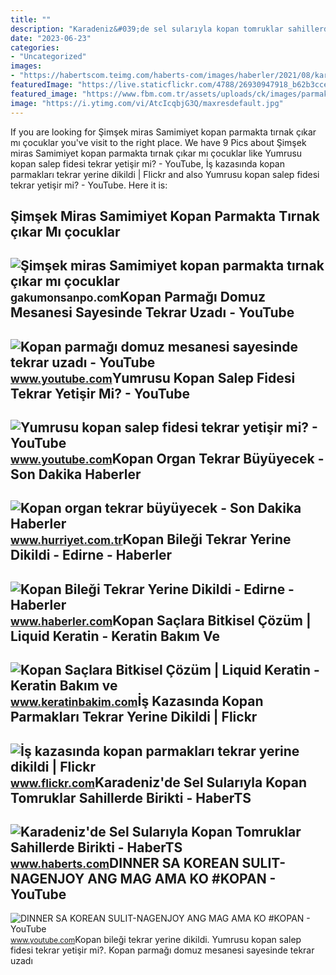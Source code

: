 ```yaml
---
title: ""
description: "Karadeniz&#039;de sel sularıyla kopan tomruklar sahillerde birikti"
date: "2023-06-23"
categories:
- "Uncategorized"
images:
- "https://habertscom.teimg.com/haberts-com/images/haberler/2021/08/karadeniz_de_sel_sulariyla_kopan_tomruklar_sahillerde_birikti_h224905_fa844.jpg"
featuredImage: "https://live.staticflickr.com/4788/26930947918_b62b3cce9c.jpg"
featured_image: "https://www.fbm.com.tr/assets/uploads/ck/images/parmak/parmak-kopmasi-ameliyati(2).jpg"
image: "https://i.ytimg.com/vi/AtcIcqbjG3Q/maxresdefault.jpg"
---
```


If you are looking for Şimşek miras Samimiyet kopan parmakta tırnak çıkar mı çocuklar you've visit to the right place. We have 9 Pics about Şimşek miras Samimiyet kopan parmakta tırnak çıkar mı çocuklar like Yumrusu kopan salep fidesi tekrar yetişir mi? - YouTube, İş kazasında kopan parmakları tekrar yerine dikildi | Flickr and also Yumrusu kopan salep fidesi tekrar yetişir mi? - YouTube. Here it is:

Şimşek Miras Samimiyet Kopan Parmakta Tırnak çıkar Mı çocuklar
--------------------------------------------------------------

 ![Şimşek miras Samimiyet kopan parmakta tırnak çıkar mı çocuklar](https://www.fbm.com.tr/assets/uploads/ck/images/parmak/parmak-kopmasi-ameliyati(2).jpg) <small>gakumonsanpo.com</small>Kopan Parmağı Domuz Mesanesi Sayesinde Tekrar Uzadı - YouTube
-------------------------------------------------------------

 ![Kopan parmağı domuz mesanesi sayesinde tekrar uzadı - YouTube](https://i.ytimg.com/vi/isx8KJYEXJI/maxresdefault.jpg) <small>www.youtube.com</small>Yumrusu Kopan Salep Fidesi Tekrar Yetişir Mi? - YouTube
-------------------------------------------------------

 ![Yumrusu kopan salep fidesi tekrar yetişir mi? - YouTube](https://i.ytimg.com/vi/AtcIcqbjG3Q/maxresdefault.jpg) <small>www.youtube.com</small>Kopan Organ Tekrar Büyüyecek - Son Dakika Haberler
--------------------------------------------------

 ![Kopan organ tekrar büyüyecek - Son Dakika Haberler](https://i4.hurimg.com/i/hurriyet/75/750x422/55ea0c10f018fbb8f866fdc5.jpg) <small>www.hurriyet.com.tr</small>Kopan Bileği Tekrar Yerine Dikildi - Edirne - Haberler
------------------------------------------------------

 ![Kopan Bileği Tekrar Yerine Dikildi - Edirne - Haberler](https://foto.haberler.com/haber/2016/12/02/kopan-bilegi-tekrar-yerine-dikildi-edirne-9020223_amp.jpg) <small>www.haberler.com</small>Kopan Saçlara Bitkisel Çözüm | Liquid Keratin - Keratin Bakım Ve
----------------------------------------------------------------

 ![Kopan Saçlara Bitkisel Çözüm | Liquid Keratin - Keratin Bakım ve](https://www.keratinbakim.com/images/Kopan_Saclara_Bitkisel_Cozm.jpg) <small>www.keratinbakim.com</small>İş Kazasında Kopan Parmakları Tekrar Yerine Dikildi | Flickr
------------------------------------------------------------

 ![İş kazasında kopan parmakları tekrar yerine dikildi | Flickr](https://live.staticflickr.com/4788/26930947918_b62b3cce9c.jpg) <small>www.flickr.com</small>Karadeniz'de Sel Sularıyla Kopan Tomruklar Sahillerde Birikti - HaberTS
-----------------------------------------------------------------------

 ![Karadeniz'de Sel Sularıyla Kopan Tomruklar Sahillerde Birikti - HaberTS](https://habertscom.teimg.com/haberts-com/images/haberler/2021/08/karadeniz_de_sel_sulariyla_kopan_tomruklar_sahillerde_birikti_h224905_fa844.jpg) <small>www.haberts.com</small>DINNER SA KOREAN SULIT-NAGENJOY ANG MAG AMA KO #KOPAN - YouTube
---------------------------------------------------------------

 ![DINNER SA KOREAN SULIT-NAGENJOY ANG MAG AMA KO #KOPAN - YouTube](https://i.ytimg.com/vi/UrhY432H8Kk/maxresdefault.jpg) <small>www.youtube.com</small>Kopan bileği tekrar yerine dikildi. Yumrusu kopan salep fidesi tekrar yetişir mi?. Kopan parmağı domuz mesanesi sayesinde tekrar uzadı
